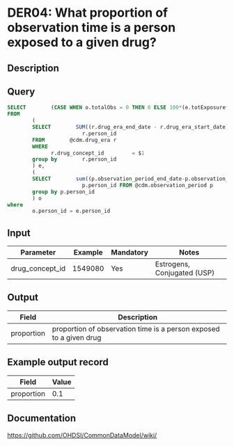 <!---
Group:drug era
Name:DER04 What proportion of observation time is a person exposed to a given drug?
Author:Patrick Ryan
CDM Version: 5.3
-->

# DER04: What proportion of observation time is a person exposed to a given drug?

## Description

## Query
```sql
SELECT        (CASE WHEN o.totalObs = 0 THEN 0 ELSE 100*(e.totExposure*1.0/o.totalObs*1.0) END)::numeric as proportion
FROM
        (
        SELECT        SUM((r.drug_era_end_date - r.drug_era_start_date)*interval '1 day')::integer AS totExposure,
                        r.person_id
        FROM        @cdm.drug_era r
        WHERE
              r.drug_concept_id         = $1
        group by        r.person_id
        ) e,
        (
        SELECT        sum((p.observation_period_end_date-p.observation_period_start_date)*interval '1 day')::integer AS totalObs,
                        p.person_id FROM @cdm.observation_period p
        group by p.person_id
        ) o
where
        o.person_id = e.person_id
```

## Input

|  Parameter |  Example |  Mandatory |  Notes |
| --- | --- | --- | --- |
| drug_concept_id | 1549080 | Yes | Estrogens, Conjugated (USP) |

## Output

|  Field |  Description |
| --- | --- |
| proportion | proportion of observation time is a person exposed to a given drug |

## Example output record

|  Field |  Value |
| --- | --- |
| proportion |  0.1 |

## Documentation
https://github.com/OHDSI/CommonDataModel/wiki/
